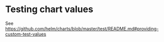 # Testing chart values

See https://github.com/helm/charts/blob/master/test/README.md#providing-custom-test-values
